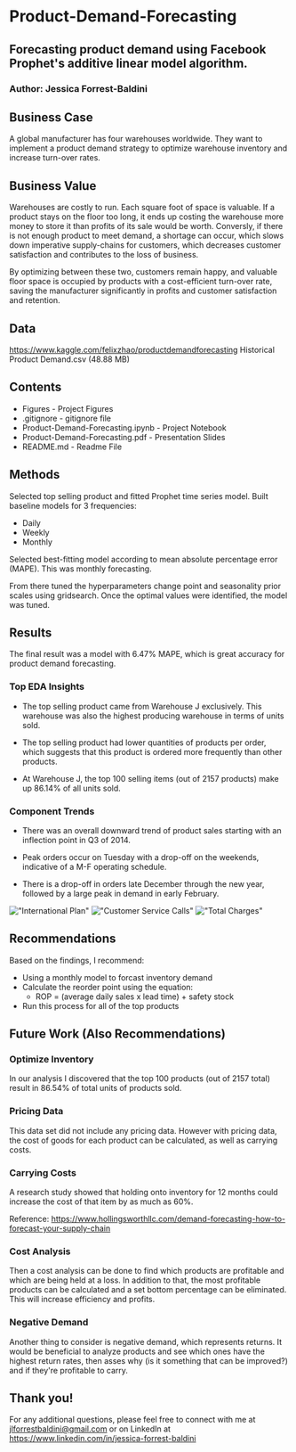 # Product-Demand-Forecasting

## Forecasting product demand using Facebook Prophet's additive linear model algorithm. 

### Author: Jessica Forrest-Baldini

## Business Case

A global manufacturer has four warehouses worldwide. They want to implement a product demand strategy to optimize warehouse inventory and increase turn-over rates.

## Business Value

Warehouses are costly to run. Each square foot of space is valuable. If a product stays on the floor too long, it ends up costing the warehouse more money to store it than profits of its sale would be worth. Conversly, if there is not enough product to meet demand, a shortage can occur, which slows down imperative supply-chains for customers, which decreases customer satisfaction and contributes to the loss of business.

By optimizing between these two, customers remain happy, and valuable floor space is occupied by products with a cost-efficient turn-over rate, saving the manufacturer significantly in profits and customer satisfaction and retention.

## Data

https://www.kaggle.com/felixzhao/productdemandforecasting
Historical Product Demand.csv (48.88 MB)

## Contents 

- Figures - Project Figures
- .gitignore - gitignore file
- Product-Demand-Forecasting.ipynb - Project Notebook
- Product-Demand-Forecasting.pdf - Presentation Slides
- README.md - Readme File

## Methods 

Selected top selling product and fitted Prophet time series model. Built baseline models for 3 frequencies:
- Daily
- Weekly
- Monthly

Selected best-fitting model according to mean absolute percentage error (MAPE). This was monthly forecasting.

From there tuned the hyperparameters change point and seasonality prior scales using gridsearch. Once the optimal values were identified, the model was tuned.

## Results

The final result was a model with 6.47% MAPE, which is great accuracy for product demand forecasting.  
  
### Top EDA Insights

- The top selling product came from Warehouse J exclusively. This warehouse was also the highest producing warehouse in terms of units sold. 

- The top selling product had lower quantities of products per order, which suggests that this product is ordered more frequently than other products. 

- At Warehouse J, the top 100 selling items (out of 2157 products) make up 86.14% of all units sold.

### Component Trends

- There was an overall downward trend of product sales starting with an inflection point in Q3 of 2014. 

- Peak orders occur on Tuesday with a drop-off on the weekends, indicative of a M-F operating schedule. 

- There is a drop-off in orders late December through the new year, followed by a large peak in demand in early February.


!["International Plan"](figures/international%20plan.png)
!["Customer Service Calls"](figures/customer%20service%20calls.png)
!["Total Charges"](figures/total%20charges.png)


## Recommendations

Based on the findings, I recommend:

- Using a monthly model to forcast inventory demand
- Calculate the reorder point using the equation:
    - ROP = (average daily sales x lead time) + safety stock
- Run this process for all of the top products

## Future Work (Also Recommendations)

### Optimize Inventory

In our analysis I discovered that the top 100 products (out of 2157 total) result in 86.54% of total units of products sold.

### Pricing Data

This data set did not include any pricing data. However with pricing data, the cost of goods for each product can be calculated, as well as carrying costs.

### Carrying Costs

A research study showed that holding onto inventory for 12 months could increase the cost of that item by as much as 60%.

Reference: https://www.hollingsworthllc.com/demand-forecasting-how-to-forecast-your-supply-chain

### Cost Analysis

Then a cost analysis can be done to find which products are profitable and which are being held at a loss. In addition to that, the most profitable products can be calculated and a set bottom percentage can be eliminated. This will increase efficiency and profits.

### Negative Demand

Another thing to consider is negative demand, which represents returns. It would be beneficial to analyze products and see which ones have the highest return rates, then asses why (is it something that can be improved?) and if they're profitable to carry.

## Thank you!

For any additional questions, please feel free to connect with me at jlforrestbaldini@gmail.com or on LinkedIn at https://www.linkedin.com/in/jessica-forrest-baldini
